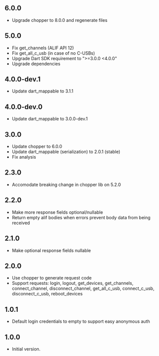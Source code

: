 ## 6.0.0

- Upgrade chopper to 8.0.0 and regenerate files

## 5.0.0

- Fix get_channels (ALIF API 12)
- Fix get_all_c_usb (in case of no C-USBs)
- Upgrade Dart SDK requirement to ">=3.0.0 <4.0.0"
- Upgrade dependencies

## 4.0.0-dev.1

- Update dart_mappable to 3.1.1

## 4.0.0-dev.0

- Update dart_mappable to 3.0.0-dev.1

## 3.0.0

- Update chopper to 6.0.0
- Update dart_mappable (serialization) to 2.0.1 (stable)
- Fix analysis

## 2.3.0

- Accomodate breaking change in chopper lib on 5.2.0

## 2.2.0

- Make more response fields optional/nullable
- Return empty alif bodies when errors prevent body data from being received

## 2.1.0

- Make optional response fields nullable

## 2.0.0

- Use chopper to generate request code
- Support requests: login, logout, get_devices, get_channels, connect_channel, disconnect_channel, get_all_c_usb, connect_c_usb, disconnect_c_usb, reboot_devices

## 1.0.1

- Default login credentials to empty to support easy anonymous auth

## 1.0.0

- Initial version.
